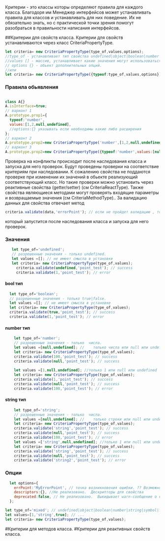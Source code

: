 
Критерии - это классы которы определяют правила для каждого класса. 
Благодоря им Менеджер интерфейсов может устанавливать правила для классов и устанавливать для них поведение.
Их не обязательно знать, но с практической точки зрения помогут разобраться в правильности написания интерфейсов. 

##Критерии для свойств класса.
Критерии для свойств устанавливаются через класс CriteriaPropertyType.  
```js
let criteria= new CriteriaPropertyType(type_of,values,options);
//type_of - устанавливает тип свойства undefined|object|boolean|number|string|symbol|function|class|mixed
//values [] - массив, устанавливает какие значения могут использоваться в свойстве. 
// options {} - обьект дополнительных опций.
//или
let criteria= new CriteriaPropertyType({typeof:type_of,values,options});

```


### Правила обьявления 
```js

class A{}
A.isInterface=true;
// вариант 1
A.prototype.prop1={
  typeof:'number',
  values:[1,2,null,undefined],
  //options:{} указывать если необходимы какие либо расширения
};
// вариант 2
A.prototype.prop2=new CriteriaPropertyType('number',[1,2,null,undefined]); // возможно Deprecated в рамках оптимизации
// вариант 3
A.prototype.prop2=new CriteriaPropertyType({typeof:'number',values:[null,undefined],options:{}});// предпочтительный
```
Проверка на конфликты происходит после наследования класса и запуска для него проверок. 
Будут проведены проверки на соответствие критериям при наследовании. 
К сожалению свойства не поддаются проверке при изменении их значений в  обьекте реализующий соответствующий класс.
Но такие проверки можно установить через реактивные свойства  (getter/setter) (см CriteriaReactType).
Также свойства являющиеся методами могут проверять входящие параметры и возвращаемые значения (см CriteriaMethodType).. 
За валидацию данных для свойства отвечает метод
```js
criteria.validate(data,'errorPoint'); // если не пройдет валидацию , то выкинет ошибку. Ничего не возвращает
```
который запустится после наследования класса и запуска для него проверок.
### Значения 
```js
   let type_of='undefined';
   // разрешенные значения - только undefined.
   let values =[]; // не имеет смысла в установке 
   let criteria= new CriteriaPropertyType(type_of,values);
     criteria.validate(undefined,'point_test'); // success
     criteria.validate(1,'point_test'); // error
```
#### bool тип
```js
  let type_of='boolean';
  // разрешенные значения - только true|false.
  let values =[]; // не имеет смысла в установке 
  let criteria= new CriteriaPropertyType(type_of,values);
  criteria.validate(true,'point_test'); // success
  criteria.validate(1,'point_test'); // error
```
#### number тип
```js
    let type_of='number';
    // разрешенные значения - только  числа.
    let values =[null,undefined]; //    только числа или null или undefined
    let criteria= new CriteriaPropertyType(type_of,values);
    criteria.validate(100,'point_test'); // success
    criteria.validate(null,'point_test'); // success
    
    let values =[1,null,undefined]; //только 1 или null или undefined
    let criteria= new CriteriaPropertyType(type_of,values);
    criteria.validate(1,'point_test'); // success
    criteria.validate(null,'point_test'); // success
    criteria.validate(100,'point_test'); // error
```
#### string тип
```js
    let type_of='string';
    // разрешенные значения - только  числа.
    let values =[null,undefined]; //    только строки или null или undefined
    let criteria= new CriteriaPropertyType(type_of,values);
    criteria.validate('string','point_test'); // success
    criteria.validate(null,'point_test'); // success
    criteria.validate(100,'point_test'); // error
    let values =['string',null,undefined]; //только 1 или null или undefined
    let criteria= new CriteriaPropertyType(type_of,values);
    criteria.validate('string','point_test'); // success
    criteria.validate(null,'point_test'); // success
    criteria.validate('string2','point_test'); // error
```



### Опции
```js
  let options={
    errPoint:'MyErrorPoint', // точка возникновения ошибки. ?? Возможно deprecated
    descriptors:{}, //Не реализовано.  Дескрипторы для свойства
    deprecated:false, // Не реализовано.  Выкидывает warn-сообщение о каждом использовании
  }; 
```
  
```js
let type_of='mixed'; // undefined|object|boolean|number|string|symbol|function|class|mixed
let values=[1,'string',true]; // ...
let criteria= new CriteriaPropertyType(type_of,values);
```
#Критерии для методов класса.
#Критерии для реактивных свойств класса.